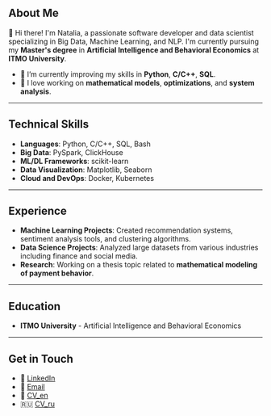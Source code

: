 ## About Me

👋 Hi there! I'm Natalia, a passionate software developer and data scientist specializing in Big Data, Machine Learning, and NLP. I'm currently pursuing my **Master's degree** in **Artificial Intelligence and Behavioral Economics** at **ITMO University**.

- 🌱 I’m currently improving my skills in **Python**, **C/C++**,  **SQL**.
- 🔬 I love working on **mathematical models**, **optimizations**, and **system analysis**.

---

## Technical Skills

- **Languages**: Python, C/C++, SQL, Bash
- **Big Data**: PySpark, ClickHouse
- **ML/DL Frameworks**: scikit-learn
- **Data Visualization**: Matplotlib, Seaborn
- **Cloud and DevOps**: Docker, Kubernetes

---

## Experience

- **Machine Learning Projects**: Created recommendation systems, sentiment analysis tools, and clustering algorithms.
- **Data Science Projects**: Analyzed large datasets from various industries including finance and social media.
- **Research**: Working on a thesis topic related to **mathematical modeling of payment behavior**.

---

## Education

- **ITMO University** - Artificial Intelligence and Behavioral Economics

---

## Get in Touch

- 💼 [LinkedIn](https://www.linkedin.com/in/natalia-kuzmina-43ba35302/)
- 📧 [Email](mailto:natakkuzmina@gmail.com)
- 🪪 [CV_en](https://drive.google.com/file/d/1lxHGPYW85zr-GHIm0PAx78UAErbHj9iM/view?usp=drive_link)
- 🇷🇺 [CV_ru](https://drive.google.com/file/d/1L3H7-j0mvl-LMnFZ_ICz-G-WzT3V86sU/view?usp=sharing)
